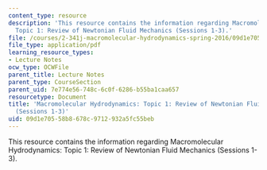 ```yaml
---
content_type: resource
description: 'This resource contains the information regarding Macromolecular Hydrodynamics:
  Topic 1: Review of Newtonian Fluid Mechanics (Sessions 1-3).'
file: /courses/2-341j-macromolecular-hydrodynamics-spring-2016/09d1e70558b8678c9712932a5fc55beb_MIT2_341JS16_Lec02-slides.pdf
file_type: application/pdf
learning_resource_types:
- Lecture Notes
ocw_type: OCWFile
parent_title: Lecture Notes
parent_type: CourseSection
parent_uid: 7e774e56-748c-6c0f-6286-b55ba1caa657
resourcetype: Document
title: 'Macromolecular Hydrodynamics: Topic 1: Review of Newtonian Fluid Mechanics
  (Sessions 1-3)'
uid: 09d1e705-58b8-678c-9712-932a5fc55beb
---
```

This resource contains the information regarding Macromolecular Hydrodynamics: Topic 1: Review of Newtonian Fluid Mechanics (Sessions 1-3).

